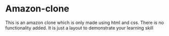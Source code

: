 # Amazon-clone
This is an amazon clone which is only made using html and css.
There is no functionality added.
It is just a layout to demonstrate your learning skill
